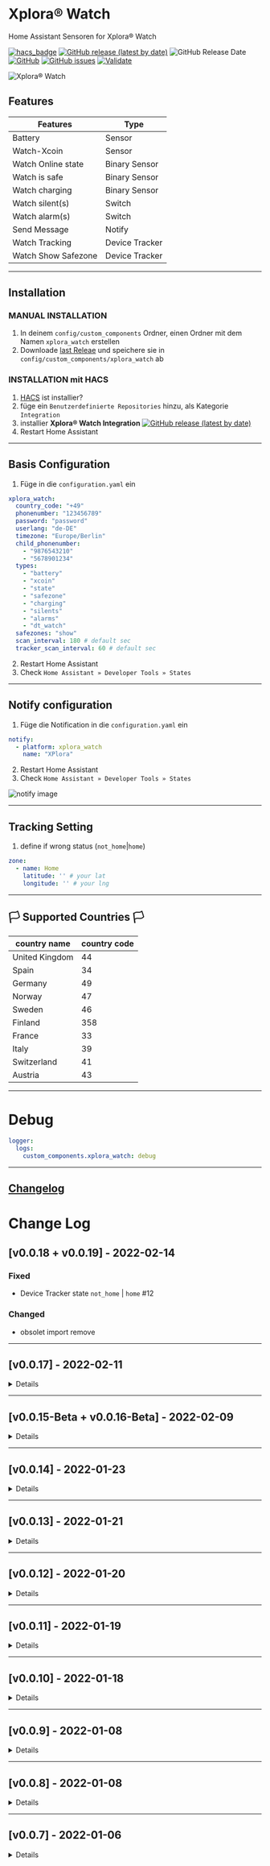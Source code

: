 # Xplora® Watch

Home Assistant Sensoren for Xplora® Watch

[![hacs_badge](https://img.shields.io/badge/HACS-Default-orange.svg)](https://github.com/custom-components/hacs)
[![GitHub release (latest by date)](https://img.shields.io/github/v/release/Ludy87/xplora_watch)](https://github.com/Ludy87/xplora_watch/releases)
![GitHub Release Date](https://img.shields.io/github/release-date/Ludy87/xplora_watch)
[![GitHub](https://img.shields.io/github/license/Ludy87/xplora_watch)](LICENSE)
[![GitHub issues](https://img.shields.io/github/issues/Ludy87/xplora_watch)](https://github.com/Ludy87/xplora_watch/issues)
[![Validate](https://github.com/Ludy87/xplora_watch/actions/workflows/validate.yaml/badge.svg)](https://github.com/Ludy87/xplora_watch/actions/workflows/validate.yaml)

![Xplora® Watch](https://github.com/home-assistant/brands/blob/master/custom_integrations/xplora_watch/logo@2x.png?raw=true)

## Features

Features | Type
---|---
Battery | Sensor
Watch-Xcoin | Sensor
Watch Online state | Binary Sensor
Watch is safe | Binary Sensor
Watch charging | Binary Sensor
Watch silent(s) | Switch
Watch alarm(s) | Switch
Send Message | Notify
Watch Tracking | Device Tracker
Watch Show Safezone | Device Tracker

---
## Installation

### MANUAL INSTALLATION

1. In deinem `config/custom_components` Ordner, einen Ordner mit dem Namen `xplora_watch` erstellen
2. Downloade [last Releae](https://github.com/Ludy87/xplora_watch/releases) und speichere sie in `config/custom_components/xplora_watch` ab

### INSTALLATION mit HACS

1. [HACS](https://hacs.xyz/) ist installier?
2. füge ein `Benutzerdefinierte Repositories` hinzu, als Kategorie `Integration`
3. installier __Xplora® Watch Integration__ [![GitHub release (latest by date)](https://img.shields.io/github/v/release/Ludy87/xplora_watch)](https://github.com/Ludy87/xplora_watch/releases)
4. Restart Home Assistant

---
## Basis Configuration

1. Füge in die `configuration.yaml` ein
```yaml
xplora_watch:
  country_code: "+49"
  phonenumber: "123456789"
  password: "password"
  userlang: "de-DE"
  timezone: "Europe/Berlin"
  child_phonenumber:
    - "9876543210"
    - "5678901234"
  types:
    - "battery"
    - "xcoin"
    - "state"
    - "safezone"
    - "charging"
    - "silents"
    - "alarms"
    - "dt_watch"
  safezones: "show"
  scan_interval: 180 # default sec
  tracker_scan_interval: 60 # default sec
```
2. Restart Home Assistant
3. Check `Home Assistant » Developer Tools » States`

---
## Notify configuration

1. Füge die Notification in die `configuration.yaml` ein
```yaml
notify:
  - platform: xplora_watch
    name: "XPlora"
```
2. Restart Home Assistant
3. Check `Home Assistant » Developer Tools » States`

![notify image](./images/notify.png)

---
## Tracking Setting

1. define if wrong status (`not_home`|`home`)
```yaml
zone:
  - name: Home
    latitude: '' # your lat
    longitude: '' # your lng
```

---
## 🏳 Supported Countries 🏳

<!-- START ./countries.md -->
| country name | country code |
|--------------|--------------|
| United Kingdom | 44 |
| Spain | 34 |
| Germany | 49 |
| Norway | 47 |
| Sweden | 46 |
| Finland | 358 |
| France | 33 |
| Italy | 39 |
| Switzerland | 41 |
| Austria | 43 |

<!-- END ./countries.md -->

---
# Debug

```yaml
logger:
  logs:
    custom_components.xplora_watch: debug
```

---
## [Changelog](https://github.com/Ludy87/xplora_watch/blob/main/CHANGELOG.md)

<!-- START ./CHANGELOG.md -->
# Change Log

## [v0.0.18 + v0.0.19] - 2022-02-14

### Fixed
- Device Tracker state `not_home` | `home` #12

### Changed
- obsolet import remove

---

## [v0.0.17] - 2022-02-11

<details>

### Fixed
- state error
- two init notify
- device tracker init error - no def

### Changed
- var name api -> controller
- obsolet import remove
</details>

---
## [v0.0.15-Beta + v0.0.16-Beta] - 2022-02-09

<details>

### Fixed
- Notify send error

### Changed
- hacs & homeassistant version

### Added
- multi watch profil
</details>

---
## [v0.0.14] - 2022-01-23

<details>

### Changed
- cleanup

### Added
- Icon Silent/Alarm
</details>

---
## [v0.0.13] - 2022-01-21

<details>

### Changed
- cleanup

### Fixed
- frozen state
</details>

---
## [v0.0.12] - 2022-01-20

<details>

### Added
- Watch Tracker Name
</details>

---
## [v0.0.11] - 2022-01-19

<details>

### Added
- Watch Safezone GPS - `DeviceTracker`
- Profil image Watch Tracker

### Changed
- variable
</details>

---
## [v0.0.10] - 2022-01-18

<details>

### Added
- Track Watch - `DeviceTracker`
</details>

---
## [v0.0.9] - 2022-01-08

<details>

### Added
- Watch alarm(s) - `Switch`
</details>

---

## [v0.0.8] - 2022-01-08

<details>

### Fixed
- frozen state
</details>

---
## [v0.0.7] - 2022-01-06

<details>

### Added
- Watch is safe - `BinarySensor`
- Watch charging - `BinarySensor`
- Watch silent(s) - `Switch`

### Changed
- `sync` to `async`

### Fixed
- timer control reload Entity
- wrong declaration (`sensors` to `types`)
</details>
<!-- END ./CHANGELOG.md -->

